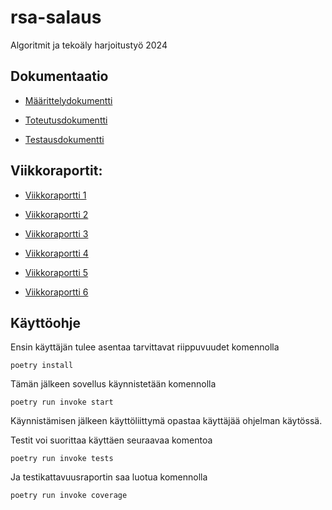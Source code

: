 # rsa-salaus

Algoritmit ja tekoäly harjoitustyö 2024

## Dokumentaatio

- [Määrittelydokumentti](https://github.com/evas3/rsa-salaus/blob/main/docs/maarittelydokumentti.md)

- [Toteutusdokumentti](https://github.com/evas3/rsa-salaus/blob/main/docs/toteutusdokumentti.md)

- [Testausdokumentti](https://github.com/evas3/rsa-salaus/blob/main/docs/testausdokumentti.md)

## Viikkoraportit:

- [Viikkoraportti 1](https://github.com/evas3/rsa-salaus/blob/main/docs/viikkoraportti1.md)

- [Viikkoraportti 2](https://github.com/evas3/rsa-salaus/blob/main/docs/viikkoraportti2.md)

- [Viikkoraportti 3](https://github.com/evas3/rsa-salaus/blob/main/docs/viikkoraportti3.md)

- [Viikkoraportti 4](https://github.com/evas3/rsa-salaus/blob/main/docs/viikkoraportti4.md)

- [Viikkoraportti 5](https://github.com/evas3/rsa-salaus/blob/main/docs/viikkoraportti5.md)

- [Viikkoraportti 6](https://github.com/evas3/rsa-salaus/blob/main/docs/viikkoraportti6.md)

## Käyttöohje

Ensin käyttäjän tulee asentaa tarvittavat riippuvuudet komennolla

```poetry install```


Tämän jälkeen sovellus käynnistetään komennolla

```poetry run invoke start```


Käynnistämisen jälkeen käyttöliittymä opastaa käyttäjää ohjelman käytössä.


Testit voi suorittaa käyttäen seuraavaa komentoa

```poetry run invoke tests```



Ja testikattavuusraportin saa luotua komennolla

```poetry run invoke coverage```
